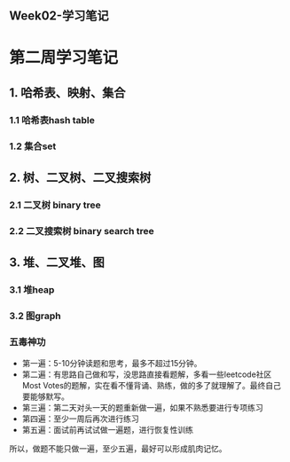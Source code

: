 ## Week02-学习笔记

# 第二周学习笔记

## 1. 哈希表、映射、集合

### 1.1 哈希表hash table

### 1.2 集合set

## 2. 树、二叉树、二叉搜索树

### 2.1 二叉树 binary tree

### 2.2 二叉搜索树 binary search tree

## 3. 堆、二叉堆、图

### 3.1 堆heap

### 3.2 图graph

### 五毒神功
* 第一遍：5-10分钟读题和思考，最多不超过15分钟。 
* 第二遍：有思路自己做和写，没思路直接看题解，多看一些leetcode社区Most Votes的题解，实在看不懂背诵、熟练，做的多了就理解了。最终自己要能够默写。  
* 第三遍：第二天对头一天的题重新做一遍，如果不熟悉要进行专项练习
* 第四遍：至少一周后再次进行练习
* 第五遍：面试前再试试做一遍题，进行恢复性训练

所以，做题不能只做一遍，至少五遍，最好可以形成肌肉记忆。

